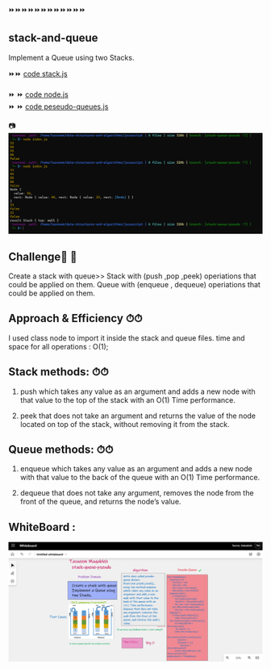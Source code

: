 ⏩⏩⏩⏩⏩⏩⏩⏩⏩⏩⏩⏩
## stack-and-queue
Implement a Queue using two Stacks.

⏩⏩ [code stack.js](./stack.js)<br> <br>
⏩ ⏩ [code node.js](./node.js)<br>
⏩ ⏩ [code peseudo-queues.js](./pseudo-queue.js)<br>

📷 ![result](../assest/stackwithqueue.png)<br>


## Challenge💪 💪
Create a stack with queue>> 
Stack with (push ,pop ,peek) operiations that could be applied on them.
Queue with (enqueue , dequeue) operiations that could be applied on them.


## Approach & Efficiency ⏱⏱
I used class node to import it inside the stack and queue files.
time and space for all operations : O(1);


## Stack methods: ⏱⏱
1. push which takes any value as an argument and adds a new node with that value to the top of the stack with an O(1) Time performance.

2. peek that does not take an argument and returns the value of the node located on top of the stack, without removing it from the stack.



## Queue methods: ⏱⏱
1. enqueue which takes any value as an argument and adds a new node with that value to the back of the queue with an O(1) Time performance.

2. dequeue that does not take any argument, removes the node from the front of the queue, and returns the node’s value.


## WhiteBoard : 
![whiteboard](../assest/quewithst.png)
